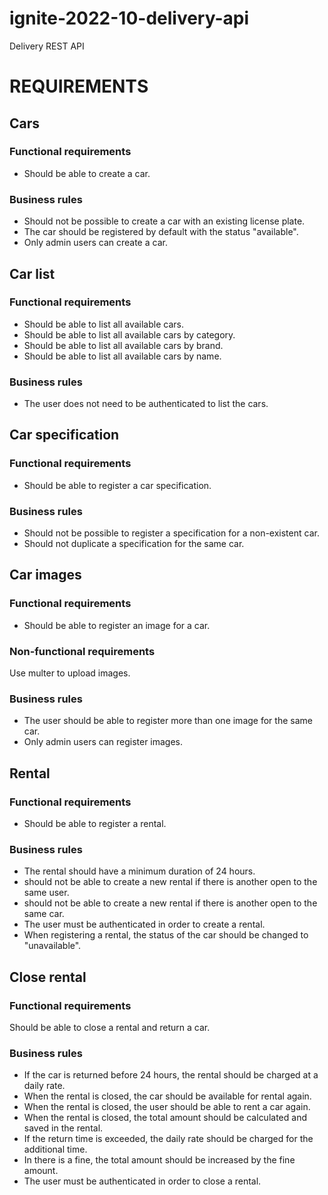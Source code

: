 # ignite-2022-10-delivery-api
Delivery REST API

# REQUIREMENTS

## Cars

### Functional requirements

- Should be able to create a car.

### Business rules

- Should not be possible to create a car with an existing license plate.
- The car should be registered by default with the status "available".
- Only admin users can create a car.

## Car list

### Functional requirements

- Should be able to list all available cars.
- Should be able to list all available cars by category.
- Should be able to list all available cars by brand.
- Should be able to list all available cars by name.

### Business rules

- The user does not need to be authenticated to list the cars.

## Car specification

### Functional requirements

- Should be able to register a car specification.

### Business rules

- Should not be possible to register a specification for a non-existent car.
- Should not duplicate a specification for the same car.

## Car images

### Functional requirements

- Should be able to register an image for a car.

### Non-functional requirements

Use multer to upload images.

### Business rules

- The user should be able to register more than one image for the same car.
- Only admin users can register images.

## Rental

### Functional requirements

- Should be able to register a rental.

### Business rules

- The rental should have a minimum duration of 24 hours.
- should not be able to create a new rental if there is another open to the same user.
- should not be able to create a new rental if there is another open to the same car.
- The user must be authenticated in order to create a rental.
- When registering a rental, the status of the car should be changed to "unavailable".

## Close rental

### Functional requirements

Should be able to close a rental and return a car.

### Business rules

- If the car is returned before 24 hours, the rental should be charged at a daily rate.
- When the rental is closed, the car should be available for rental again.
- When the rental is closed, the user should be able to rent a car again.
- When the rental is closed, the total amount should be calculated and saved in the rental.
- If the return time is exceeded, the daily rate should be charged for the additional time.
- In there is a fine, the total amount should be increased by the fine amount.
- The user must be authenticated in order to close a rental.